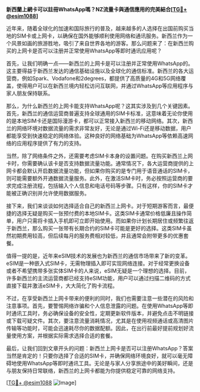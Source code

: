 **新西蘭上網卡可以註冊WhatsApp嗎？NZ流量卡與通信應用的完美結合[[TG💪+ @esim1088](https://t.me/s/esim1088)]**

近年来，随着全球化的加速和国际旅行的普及，越来越多的人选择在出国前购买当地的SIM卡或上网卡，以确保在国外能够顺利使用网络和通讯服务。新西兰作为一个风景如画的旅游胜地，吸引了来自世界各地的游客。那么问题来了：在新西兰购买的上网卡是否可以注册并正常使用WhatsApp等即时通讯应用呢？

首先，让我们明确一点——新西兰的上网卡是可以注册并正常使用WhatsApp的。这主要得益于新西兰发达的通信基础设施以及全球化的通信标准。新西兰的各大运营商，例如Spark、Vodafone和2degrees，都提供了高质量的4G和5G网络覆盖，使得用户可以在新西兰境内轻松访问互联网，并通过WhatsApp等应用程序与家人朋友保持联系。

那么，为什么新西兰的上网卡能支持WhatsApp呢？这其实涉及到几个关键因素。首先，新西兰的通信运营商普遍支持全球通用的SIM卡标准，这意味着无论你使用的是本地SIM卡还是国际漫游卡，都可以正常接入新西兰的移动网络。其次，新西兰的网络环境对数据流量的需求非常友好，无论是通过Wi-Fi还是移动数据，用户都能享受到快速稳定的网络体验。这种良好的网络基础为WhatsApp等依赖高速网络的应用程序提供了有力的支持。

当然，除了网络条件之外，还需要考虑SIM卡本身的设置问题。在购买新西兰上网卡时，你需要确认该卡是否支持数据流量功能。通常情况下，各大运营商提供的上网卡都会默认开启数据流量功能，但如果你购买的是专门用于语音通话的SIM卡，则可能需要额外开通数据流量服务。此外，在激活SIM卡时，务必按照运营商的要求完成注册流程，包括输入个人信息和电话号码等步骤。只有这样，你的SIM卡才能被正确识别并允许使用数据服务。

接下来，我们来谈谈如何选择适合自己的新西兰上网卡。对于短期游客而言，最便捷的选择无疑是购买一张预付费的本地SIM卡。这类SIM卡通常价格低廉且操作简单，用户只需将卡插入手机即可立即开始使用。而如果你计划长期居住或频繁往返于新西兰，那么购买一张带有长期合约的SIM卡可能是更好的选择。这类SIM卡虽然初期费用较高，但后续每月的服务费相对较低，并且通常会附带更多的优惠套餐。

值得一提的是，近年来eSIM技术的发展也为新西兰的通信市场带来了新的变革。eSIM是一种嵌入式SIM卡，无需物理插入即可实现网络连接。对于经常更换设备或者不希望携带多张实体SIM卡的人来说，eSIM无疑是一个理想的选择。目前，许多新西兰的主流运营商都已经支持eSIM功能，用户可以通过扫描二维码的方式直接下载并激活eSIM卡，大大简化了购卡流程。

不过，在享受新西兰上网卡带来的便利的同时，我们也需要注意一些潜在的风险和注意事项。首先，要警惕网络诈骗和个人信息泄露的问题。在使用WhatsApp等即时通讯工具时，务必确保设备的安全性，定期更新软件版本，并避免点击不明链接或下载可疑文件。其次，要注意流量消耗情况，尤其是在使用视频通话或高清图片传输等功能时，可能会迅速耗尽你的数据配额。因此，在出行前最好提前规划好流量使用方案，并根据实际需求选择合适的套餐。

最后，让我们回到文章开头的问题：新西兰上网卡是否可以注册WhatsApp？答案当然是肯定的！只要你选择了合适的SIM卡，并确保网络环境良好，就可以毫无障碍地使用WhatsApp等即时通讯工具。无论是与家人分享旅途中的美好瞬间，还是与朋友保持日常联络，新西兰的上网卡都能为你提供稳定可靠的网络支持。

[[TG💪+ @esim1088](https://t.me/s/esim1088) ![Image](https://i.postimg.cc/4NQfJmqS/Snipaste-2025-05-13-00-14-12.png)]